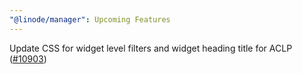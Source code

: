 ```yaml
---
"@linode/manager": Upcoming Features
---
```


Update CSS for widget level filters and widget heading title for ACLP ([#10903](https://github.com/linode/manager/pull/10903))
